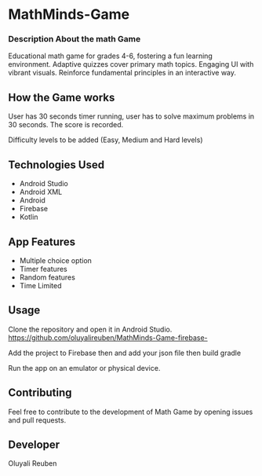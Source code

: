 # MathMinds-Game
### Description About the math Game
Educational math game for grades 4-6, fostering a fun learning environment. Adaptive quizzes cover primary math topics. Engaging UI with vibrant visuals. Reinforce fundamental principles in an interactive way.

## How the Game works
User has 30 seconds timer running, user has to solve maximum problems in
30 seconds. The score is recorded.

Difficulty levels to be added (Easy, Medium and Hard levels)


## Technologies Used

- Android Studio
- Android XML
- Android 
- Firebase
- Kotlin

## App Features
- Multiple choice option
- Timer features
- Random features
- Time Limited

## Usage

Clone the repository and open it in Android Studio.  
https://github.com/oluyalireuben/MathMinds-Game-firebase-

Add the project to Firebase then and add your json file then build gradle

Run the app on an emulator or physical device.


## Contributing

Feel free to contribute to the development of Math Game by opening issues and pull requests.

## Developer

Oluyali Reuben





